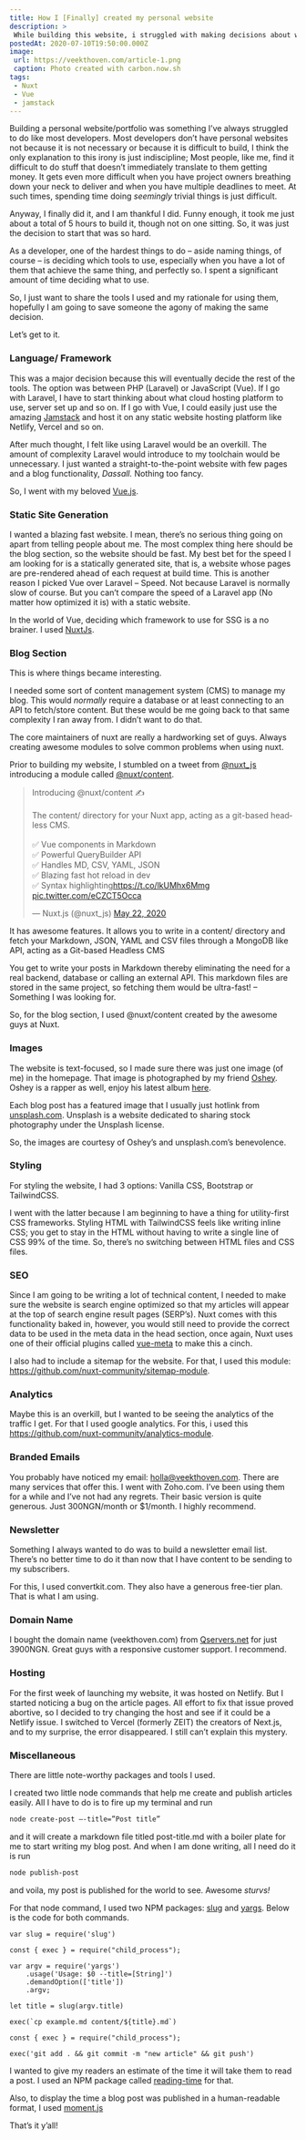 ```yaml
---
title: How I [Finally] created my personal website
description: >
 While building this website, i struggled with making decisions about what tools to use. In this article, i share the tools i used and my rationale for using them. Hopefully, I am going to save someone the agony of making the same decision. 
postedAt: 2020-07-10T19:50:00.000Z
image: 
 url: https://veekthoven.com/article-1.png
 caption: Photo created with carbon.now.sh
tags:
 - Nuxt
 - Vue
 - jamstack
---
```

Building a personal website/portfolio was something I’ve always struggled to do like most developers. Most developers don’t have personal websites not because it is not necessary or because it is difficult to build, I think the only explanation to this irony is just indiscipline; Most people, like me, find it difficult to do stuff that doesn’t immediately translate to them getting money. It gets even more difficult when you have project owners breathing down your neck to deliver and when you have multiple deadlines to meet. At such times, spending time doing *seemingly* trivial things is just difficult.

 

Anyway, I finally did it, and I am thankful I did. Funny enough, it took me just about a total of 5 hours to build it, though not on one sitting. So, it was just the decision to start that was so hard.

 

As a developer, one of the hardest things to do – aside naming things, of course – is deciding which tools to use, especially when you have a lot of them that achieve the same thing, and perfectly so. I spent a significant amount of time deciding what to use. 

 

So, I just want to share the tools I used and my rationale for using them, hopefully I am going to save someone the agony of making the same decision.

 

Let’s get to it.

 

### Language/ Framework

This was a major decision because this will eventually decide the rest of the tools. The option was between PHP (Laravel) or JavaScript (Vue). If I go with Laravel, I have to start thinking about what cloud hosting platform to use, server set up and so on. If I go with Vue, I could easily just use the amazing [Jamstack](https://jamstack.org/) and host it on any static website hosting platform like Netlify, Vercel and so on.

 

After much thought, I felt like using Laravel would be an overkill. The amount of complexity Laravel would introduce to my toolchain would be unnecessary. I just wanted a straight-to-the-point website with few pages and a blog functionality, *Dassall.* Nothing too fancy.

 

So, I went with my beloved [Vue.js](https://vuejs.org/).

 

### Static Site Generation

I wanted a blazing fast website. I mean, there’s no serious thing going on apart from telling people about me. The most complex thing here should be the blog section, so the website should be fast. My best bet for the speed I am looking for is a statically generated site, that is, a website whose pages are pre-rendered ahead of each request at build time. This is another reason I picked Vue over Laravel – Speed. Not because Laravel is normally slow of course. But you can’t compare the speed of a Laravel app (No matter how optimized it is) with a static website.

 

In the world of Vue, deciding which framework to use for SSG is a no brainer. I used [NuxtJs](https://nuxtjs.org/).

 

### Blog Section

This is where things became interesting.
 

I needed some sort of content management system (CMS) to manage my blog. This would *normally* require a database or at least connecting to an API to fetch/store content. But these would be me going back to that same complexity I ran away from. I didn’t want to do that.

The core maintainers of nuxt are really a hardworking set of guys. Always creating awesome modules to solve common problems when using nuxt.

Prior to building my website, I stumbled on a tweet from [@nuxt_js](https://twitter.com/nuxt_js) introducing a module called [@nuxt/content](https://github.com/nuxt/content).

<blockquote class="twitter-tweet"><p lang="en" dir="ltr">Introducing @nuxt/content ✍️<br><br>The content/ directory for your Nuxt app, acting as a git-based headless CMS.<br><br>✅ Vue components in Markdown<br>✅ Powerful QueryBuilder API<br>✅ Handles MD, CSV, YAML, JSON<br>✅ Blazing fast hot reload in dev<br>✅ Syntax highlighting<a href="https://t.co/lkUMhx6Mmg">https://t.co/lkUMhx6Mmg</a> <a href="https://t.co/eCZCT5Occa">pic.twitter.com/eCZCT5Occa</a></p>&mdash; Nuxt.js (@nuxt_js) <a href="https://twitter.com/nuxt_js/status/1263795755954909184?ref_src=twsrc%5Etfw">May 22, 2020</a></blockquote> <script async src="https://platform.twitter.com/widgets.js" charset="utf-8"></script>

 It has awesome features. It allows you to write in a content/ directory and fetch your Markdown, JSON, YAML and CSV files through a MongoDB like API, acting as a Git-based Headless CMS


You get to write your posts in Markdown thereby eliminating the need for a real backend, database or calling an external API. This markdown files are stored in the same project, so fetching them would be ultra-fast! – Something I was looking for.

So, for the blog section, I used @nuxt/content created by the awesome guys at Nuxt. 


### Images

The website is text-focused, so I made sure there was just one image (of me) in the homepage. That image is photographed by my friend [Oshey](https://twitter.com/oshey_mahn). Oshey is a rapper as well, enjoy his latest album [here](https://soundcloud.com/oshey_mahn/sets/thefireinme).
 

Each blog post has a featured image that I usually just hotlink from [unsplash.com](https://unsplash.com/). Unsplash is a website dedicated to sharing stock photography under the Unsplash license.

So, the images are courtesy of Oshey’s and unsplash.com’s benevolence.

 

### Styling

For styling the website, I had 3 options: Vanilla CSS, Bootstrap or TailwindCSS.

I went with the latter because I am beginning to have a thing for utility-first CSS frameworks. Styling HTML with TailwindCSS feels like writing inline CSS; you get to stay in the HTML without having to write a single line of CSS 99% of the time. So, there’s no switching between HTML files and CSS files.

 

### SEO

Since I am going to be writing a lot of technical content, I needed to make sure the website is search engine optimized so that my articles will appear at the top of search engine result pages (SERP’s). Nuxt comes with this functionality baked in, however, you would still need to provide the correct data to be used in the meta data in the head section, once again, Nuxt uses one of their official plugins called [vue-meta](https://vue-meta.nuxtjs.org/) to make this a cinch.

  

I also had to include a sitemap for the website. For that, I used this module: https://github.com/nuxt-community/sitemap-module.

 

### Analytics

Maybe this is an overkill, but I wanted to be seeing the analytics of the traffic I get. For that I used google analytics. For this, i used this https://github.com/nuxt-community/analytics-module.

 

### Branded Emails

You probably have noticed my email: [holla@veekthoven.com](mailto:holla@veekthoven.com). There are many services that offer this. I went with Zoho.com. I’ve been using them for a while and I’ve not had any regrets. Their basic version is quite generous. Just 300NGN/month or $1/month.  I highly recommend.
 

### Newsletter

Something I always wanted to do was to build a newsletter email list. There’s no better time to do it than now that I have content to be sending to my subscribers.

For this, I used convertkit.com. They also have a generous free-tier plan. That is what I am using.

 

### Domain Name

I bought the domain name (veekthoven.com) from [Qservers.net](https://www.qservers.net/) for just 3900NGN. Great guys with a responsive customer support. I recommend.
 

### Hosting

For the first week of launching my website, it was hosted on Netlify. But I started noticing a bug on the article pages. All effort to fix that issue proved abortive, so I decided to try changing the host and see if it could be a Netlify issue. I switched to Vercel (formerly ZEIT) the creators of Next.js, and to my surprise, the error disappeared. I still can’t explain this mystery.

### Miscellaneous

There are little note-worthy packages and tools I used.

I created two little node commands that help me create and publish articles easily. All I have to do is to fire up my terminal and run 

```bash
node create-post –-title=”Post title”
```

and it will create a markdown file titled post-title.md with a boiler plate for me to start writing my blog post. And when I am done writing, all I need do it is run

```bash
node publish-post
```

and voila, my post is published for the world to see. Awesome *sturvs!*

For that node command, I used two NPM packages: [slug](https://github.com/Trott/slug) and [yargs](http://yargs.js.org/). Below is the code for both commands.

 
```js[create-post.js]
var slug = require('slug')

const { exec } = require("child_process");

var argv = require('yargs')
	.usage('Usage: $0 --title=[String]')
	.demandOption(['title'])
	.argv;

let title = slug(argv.title)
 
exec(`cp example.md content/${title}.md`)
```


```js[publish-post.js]
const { exec } = require("child_process");

exec('git add . && git commit -m "new article" && git push')
```
 

I wanted to give my readers an estimate of the time it will take them to read a post. I used an NPM package called [reading-time](https://github.com/ngryman/reading-time) for that.

 

Also, to display the time a blog post was published in a human-readable format, I used  [moment.js](https://momentjs.com/)

 

That’s it y’all! 